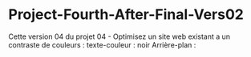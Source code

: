 # Project-Fourth-After-Final-Vers02

Cette version 04 du projet 04 - Optimisez un site web existant
a un contraste de couleurs :
texte-couleur : noir
Arrière-plan : 